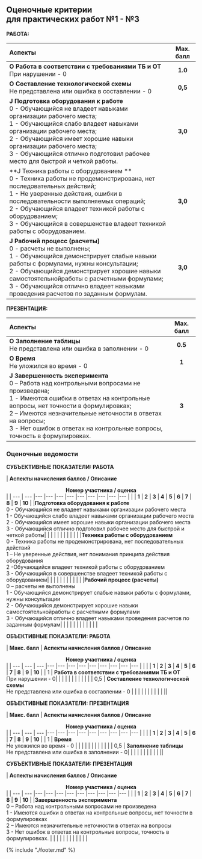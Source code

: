 ## Оценочные критерии<br>для практических работ №1 - №3

**РАБОТА:**

| Аспекты | Мах. балл |
| :--- | :---: | 
|**О Работа в соответствии с требованиями ТБ и ОТ**<br>При нарушении - 0 | **1.0**|
|**O Составление технологической схемы**<br> Не представлена или ошибка в составлении - 0 |**0,5**|
|**J  Подготовка оборудования  к работе**<br>0 - Обучающийся не владеет навыками организации рабочего места;<br>1 - Обучающийся слабо владеет навыками организации  рабочего места;<br>2 - Обучающийся имеет хорошие навыки  организации рабочего места;<br>3 - Обучающийся отлично подготовил рабочее место для быстрой и  четкой  работы. | **3,0** |
|**J  Техника работы с оборудованием **<br>0 - Техника работы  не продемонстрирована, нет последовательных действий;<br>1 - Не уверенные действия, ошибки в последовательности выполняемых операций;<br>2 - Обучающийся владеет техникой работы с оборудованием;<br>3 - Обучающийся в совершенстве владеет  техникой работы с оборудованием.| **3,0**|
|**J  Рабочий процесс (расчеты)** <br>0 - расчеты не выполнены;<br>1 - Обучающийся демонстрирует слабые навыки работы с формулами, нужны консультации;<br>2 - Обучающийся демонстрирует хорошие навыки самостоятельнойработы с расчетными формулами;<br>3 - Обучающийся отлично владеет навыками проведения расчетов по заданным формулам. |**3,0**|

**ПРЕЗЕНТАЦИЯ:**

| Аспекты | Мах. балл |
| :--- | :---: | 
|**О Заполнение таблицы**<br>Не представлена или ошибка в заполнении - 0|**0.5**|
|**О Время**<br>Не уложился во время - 0| **1**|
|**J Завершенность эксперимента**<br>0 – Работа над контрольными вопросами не произведена;<br>1 - Имеются ошибки в ответах на контрольные вопросы, нет точности в формулировках;<br>2 – Имеются незначительные неточности в ответах на вопросы;<br>3 - Нет ошибок в ответах на контрольные вопросы, точность в формулировках.|**3**|

### Оценочные ведомости

**СУБЪЕКТИВНЫЕ ПОКАЗАТЕЛИ: РАБОТА**

| **Аспекты начисления баллов / Описание** <td colspan=10><center> <b>Номер участника / оценка</b></center> |
| --- | --- |--- |--- |--- |--- |--- |--- |--- |--- |--- |
| | **1** | **2** | **3** | **4** | **5** | **6** | **7** | **8** | **9** | **10** |
|**Подготовка оборудования  к работе**<br>0 - Обучающийся не владеет навыками организации рабочего места<br>1 - Обучающийся слабо владеет навыками организации  рабочего места<br>2 - Обучающийся имеет хорошие навыки  организации рабочего места<br>3 - Обучающийся отлично подготовил рабочее место для быстрой и  четкой  работы|  |  |  |  |  |  |  |  |  |  | 
|**Техника работы с оборудованием** <br>0 - Техника работы  не продемонстрирована, нет последовательных действий<br>1 – Не уверенные действия, нет понимания принципа действия оборудования<br>2 -Обучающийся владеет техникой работы с оборудованием<br>3 - Обучающийся в совершенстве владеет  техникой работы с оборудованием|  |  |  |  |  |  |  |  |  |  | 
|**Рабочий процесс (расчеты)**<br>0 – расчеты не выполнены<br>1 - Обучающийся демонстрирует слабые навыки работы с формулами, нужны консультации<br>2 - Обучающийся демонстрирует хорошие навыки самостоятельнойработы с расчетными формулами<br>3 - Обучающийся отлично владеет навыками проведения расчетов по заданным формулам|  |  |  |  |  |  |  |  |  |  | |


**ОБЪЕКТИВНЫЕ ПОКАЗАТЕЛИ: РАБОТА**

| **Макс. балл** | **Аспекты начисления баллов / Описание** <td colspan=10><center> <b>Номер участника / оценка</b></center> |
| --- | --- | --- |--- |--- |--- |--- |--- |--- |--- |--- |--- |
|     |     | **1** | **2** | **3** | **4** | **5** | **6** | **7** | **8** | **9** | **10** |
| 1   | **Работа в соответствии с требованиями ТБ и ОТ** <br>При нарушении - 0|  |  |  |  |  |  |  |  |  |  |
| 0,5 | **Составление технологической схемы**<br>Не представлена или ошибка в составлении - 0 |  |  |  |  |  |  |  |  |  |  ||

**ОБЪЕКТИВНЫЕ ПОКАЗАТЕЛИ: ПРЕЗЕНТАЦИЯ**

| **Макс. балл** | **Аспекты начисления баллов / Описание** <td colspan=10><center> <b>Номер участника / оценка</b></center> |
| --- | --- | --- |--- |--- |--- |--- |--- |--- |--- |--- |--- |
|     |     | **1** | **2** | **3** | **4** | **5** | **6** | **7** | **8** | **9** | **10** |
| 1 | **Время**<br>Не уложился во время - 0 |  |  |  |  |  |  |  |  |  |  |
| 0,5 | **Заполнение таблицы** <br>Не представлена или ошибка в заполнении - 0|  |  |  |  |  |  |  |  |  |  ||

**СУБЪЕКТИВНЫЕ ПОКАЗАТЕЛИ: ПРЕЗЕНТАЦИЯ**

| **Аспекты начисления баллов / Описание** <td colspan=10><center> <b>Номер участника / оценка</b></center> |
| --- | --- |--- |--- |--- |--- |--- |--- |--- |--- |--- |
| | **1** | **2** | **3** | **4** | **5** | **6** | **7** | **8** | **9** | **10** |
|**Завершенность эксперимента**<br>0 – Работа над контрольными вопросами не произведена<br>1 - Имеются ошибки в ответах на контрольные вопросы, нет точности в формулировках<br>2 – Имеются незначительные неточности в ответах на вопросы<br>3 - Нет ошибок в ответах на контрольные вопросы, точность в формулировках. |  |  |  |  |  |  |  |  |  |  |  |

{% include "./footer.md" %}